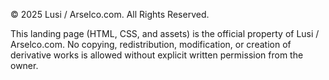 © 2025 Lusi / Arselco.com. All Rights Reserved.

This landing page (HTML, CSS, and assets) is the official property of Lusi / Arselco.com.
No copying, redistribution, modification, or creation of derivative works is allowed without explicit written permission from the owner.

